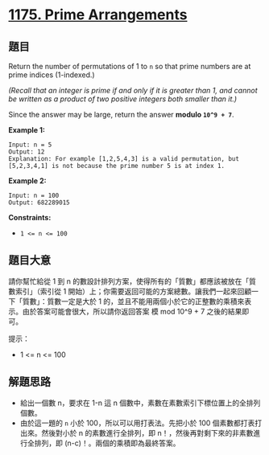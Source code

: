 # [1175. Prime Arrangements](https://leetcode.com/problems/prime-arrangements/)


## 題目

Return the number of permutations of 1 to `n` so that prime numbers are at prime indices (1-indexed.)

*(Recall that an integer is prime if and only if it is greater than 1, and cannot be written as a product of two positive integers both smaller than it.)*

Since the answer may be large, return the answer **modulo `10^9 + 7`**.

**Example 1:**

    Input: n = 5
    Output: 12
    Explanation: For example [1,2,5,4,3] is a valid permutation, but [5,2,3,4,1] is not because the prime number 5 is at index 1.

**Example 2:**

    Input: n = 100
    Output: 682289015

**Constraints:**

- `1 <= n <= 100`


## 題目大意


請你幫忙給從 1 到 n 的數設計排列方案，使得所有的「質數」都應該被放在「質數索引」（索引從 1 開始）上；你需要返回可能的方案總數。讓我們一起來回顧一下「質數」：質數一定是大於 1 的，並且不能用兩個小於它的正整數的乘積來表示。由於答案可能會很大，所以請你返回答案 模 mod 10^9 + 7 之後的結果即可。

提示：

- 1 <= n <= 100

## 解題思路

- 給出一個數 n，要求在 1-n 這 n 個數中，素數在素數索引下標位置上的全排列個數。
- 由於這一題的 `n` 小於 100，所以可以用打表法。先把小於 100 個素數都打表打出來。然後對小於 n 的素數進行全排列，即 n！，然後再對剩下來的非素數進行全排列，即 (n-c)！。兩個的乘積即為最終答案。

